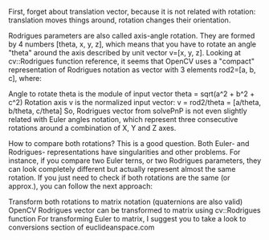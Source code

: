 
First, forget about translation vector, because it is not related with rotation: translation moves things around, rotation changes their orientation.

Rodrigues parameters are also called axis-angle rotation. They are formed by 4 numbers [theta, x, y, z], which means that you have to rotate an angle "theta" around the axis described by unit vector v=[x, y, z]. Looking at cv::Rodrigues function reference, it seems that OpenCV uses a "compact" representation of Rodrigues notation as vector with 3 elements rod2=[a, b, c], where:

Angle to rotate theta is the module of input vector theta = sqrt(a^2 + b^2 + c^2)
Rotation axis v is the normalized input vector: v = rod2/theta = [a/theta, b/theta, c/theta]
So, Rodrigues vector from solvePnP is not even slightly related with Euler angles notation, which represent three consecutive rotations around a combination of X, Y and Z axes.

How to compare both rotations? This is a good question. Both Euler- and Rodrigues- representations have singularities and other problems. For instance, if you compare two Euler terns, or two Rodrigues parameters, they can look completely different but actually represent almost the same rotation. If you just need to check if both rotations are the same (or approx.), you can follow the next approach:

Transform both rotations to matrix notation (quaternions are also valid)
OpenCV Rodrigues vector can be transformed to matrix using cv::Rodrigues function
For transforming Euler to matrix, I suggest you to take a look to conversions section of euclideanspace.com
